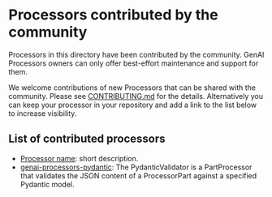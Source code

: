 # Processors contributed by the community

Processors in this directory have been contributed by the community. GenAI Processors owners can only offer best-effort maintenance and support for them.

We welcome contributions of new Processors that can be shared with the community. Please see [CONTRIBUTING.md](../../CONTRIBUTING.md) for the details. Alternatively you can keep your processor in your repository and add a link to the list below to increase visibility.

## List of contributed processors

* [Processor name](processor.py): short description.
* [genai-processors-pydantic](https://github.com/mbeacom/genai-processors-pydantic/): The PydanticValidator is a PartProcessor that validates the JSON content of a ProcessorPart against a specified Pydantic model.
